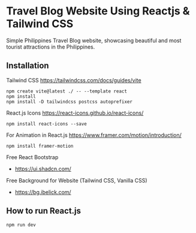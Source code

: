 # Travel Blog Website Using Reactjs & Tailwind CSS

Simple Philippines Travel Blog website, showcasing beautiful and most tourist attractions in the Philippines.

## Installation

Tailwind CSS
https://tailwindcss.com/docs/guides/vite
```
npm create vite@latest ./ -- --template react
npm install
npm install -D tailwindcss postcss autoprefixer
```
React.js Icons 
https://react-icons.github.io/react-icons/
```
npm install react-icons --save
```
For Animation in React.js
https://www.framer.com/motion/introduction/
```
npm install framer-motion
```
Free React Bootstrap
- https://ui.shadcn.com/
  
Free Background for Website (Tailwind CSS, Vanilla CSS)
- https://bg.ibelick.com/

## How to run React.js
```
npm run dev
```

